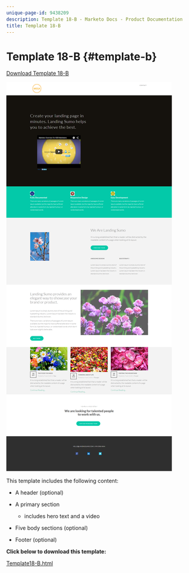 ```yaml
---
unique-page-id: 9438209
description: Template 18-B - Marketo Docs - Product Documentation
title: Template 18-B
---
```


# Template 18-B {#template-b}

[Download Template 18-B](https://docs.marketo.com/download/attachments/9438209/template-18b.html?version=1&modificationdate=1439843194000&api=v2)

![](assets/image2015-8-17-18-3a6-3a30.png)

This template includes the following content:

* A header (optional)
* A primary section

    * includes hero text and a video

* Five body sections (optional)
* Footer (optional)

**Click below to download this template:**

[Template18-B.html](https://docs.marketo.com/download/attachments/9438209/template-18b.html?version=1&modificationdate=1439843194000&api=v2)
